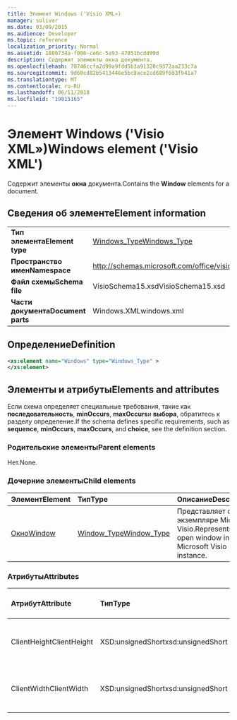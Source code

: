```yaml
---
title: Элемент Windows ('Visio XML»)
manager: soliver
ms.date: 03/09/2015
ms.audience: Developer
ms.topic: reference
localization_priority: Normal
ms.assetid: 1880734a-f086-ce6c-5a93-47851bcdd99d
description: Содержит элементы окна документа.
ms.openlocfilehash: 70746ccfa2d99a9fdd5b3a91320c9372aa233c7a
ms.sourcegitcommit: 9d60cd82b5413446e5bc8ace2cd689f683fb41a7
ms.translationtype: MT
ms.contentlocale: ru-RU
ms.lasthandoff: 06/11/2018
ms.locfileid: "19815165"
---
```

# <a name="windows-element-visio-xml"></a><span data-ttu-id="9e2ca-103">Элемент Windows ('Visio XML»)</span><span class="sxs-lookup"><span data-stu-id="9e2ca-103">Windows element ('Visio XML')</span></span>

<span data-ttu-id="9e2ca-104">Содержит элементы **окна** документа.</span><span class="sxs-lookup"><span data-stu-id="9e2ca-104">Contains the **Window** elements for a document.</span></span> 
  
## <a name="element-information"></a><span data-ttu-id="9e2ca-105">Сведения об элементе</span><span class="sxs-lookup"><span data-stu-id="9e2ca-105">Element information</span></span>

|||
|:-----|:-----|
|<span data-ttu-id="9e2ca-106">**Тип элемента**</span><span class="sxs-lookup"><span data-stu-id="9e2ca-106">**Element type**</span></span> <br/> |[<span data-ttu-id="9e2ca-107">Windows_Type</span><span class="sxs-lookup"><span data-stu-id="9e2ca-107">Windows_Type</span></span>](windows_type-complextypevisio-xml.md) <br/> |
|<span data-ttu-id="9e2ca-108">**Пространство имен**</span><span class="sxs-lookup"><span data-stu-id="9e2ca-108">**Namespace**</span></span> <br/> |http://schemas.microsoft.com/office/visio/2012/main  <br/> |
|<span data-ttu-id="9e2ca-109">**Файл схемы**</span><span class="sxs-lookup"><span data-stu-id="9e2ca-109">**Schema file**</span></span> <br/> |<span data-ttu-id="9e2ca-110">VisioSchema15.xsd</span><span class="sxs-lookup"><span data-stu-id="9e2ca-110">VisioSchema15.xsd</span></span>  <br/> |
|<span data-ttu-id="9e2ca-111">**Части документа**</span><span class="sxs-lookup"><span data-stu-id="9e2ca-111">**Document parts**</span></span> <br/> |<span data-ttu-id="9e2ca-112">Windows.XML</span><span class="sxs-lookup"><span data-stu-id="9e2ca-112">windows.xml</span></span>  <br/> |
   
## <a name="definition"></a><span data-ttu-id="9e2ca-113">Определение</span><span class="sxs-lookup"><span data-stu-id="9e2ca-113">Definition</span></span>

```XML
<xs:element name="Windows" type="Windows_Type" >
</xs:element>
```

## <a name="elements-and-attributes"></a><span data-ttu-id="9e2ca-114">Элементы и атрибуты</span><span class="sxs-lookup"><span data-stu-id="9e2ca-114">Elements and attributes</span></span>

<span data-ttu-id="9e2ca-115">Если схема определяет специальные требования, такие как **последовательность**, **minOccurs**, **maxOccurs**и **выбора**, обратитесь к разделу определение.</span><span class="sxs-lookup"><span data-stu-id="9e2ca-115">If the schema defines specific requirements, such as **sequence**, **minOccurs**, **maxOccurs**, and **choice**, see the definition section.</span></span> 
  
### <a name="parent-elements"></a><span data-ttu-id="9e2ca-116">Родительские элементы</span><span class="sxs-lookup"><span data-stu-id="9e2ca-116">Parent elements</span></span>

<span data-ttu-id="9e2ca-117">Нет.</span><span class="sxs-lookup"><span data-stu-id="9e2ca-117">None.</span></span>
  
### <a name="child-elements"></a><span data-ttu-id="9e2ca-118">Дочерние элементы</span><span class="sxs-lookup"><span data-stu-id="9e2ca-118">Child elements</span></span>

|<span data-ttu-id="9e2ca-119">**Элемент**</span><span class="sxs-lookup"><span data-stu-id="9e2ca-119">**Element**</span></span>|<span data-ttu-id="9e2ca-120">**Тип**</span><span class="sxs-lookup"><span data-stu-id="9e2ca-120">**Type**</span></span>|<span data-ttu-id="9e2ca-121">**Описание**</span><span class="sxs-lookup"><span data-stu-id="9e2ca-121">**Description**</span></span>|
|:-----|:-----|:-----|
|[<span data-ttu-id="9e2ca-122">Окно</span><span class="sxs-lookup"><span data-stu-id="9e2ca-122">Window</span></span>](window-element-windows_type-complextypevisio-xml.md) <br/> |[<span data-ttu-id="9e2ca-123">Window_Type</span><span class="sxs-lookup"><span data-stu-id="9e2ca-123">Window_Type</span></span>](window_type-complextypevisio-xml.md) <br/> |<span data-ttu-id="9e2ca-124">Представляет окно в экземпляре Microsoft Visio.</span><span class="sxs-lookup"><span data-stu-id="9e2ca-124">Represents an open window in a Microsoft Visio instance.</span></span>  <br/> |
   
### <a name="attributes"></a><span data-ttu-id="9e2ca-125">Атрибуты</span><span class="sxs-lookup"><span data-stu-id="9e2ca-125">Attributes</span></span>

|<span data-ttu-id="9e2ca-126">**Атрибут**</span><span class="sxs-lookup"><span data-stu-id="9e2ca-126">**Attribute**</span></span>|<span data-ttu-id="9e2ca-127">**Тип**</span><span class="sxs-lookup"><span data-stu-id="9e2ca-127">**Type**</span></span>|<span data-ttu-id="9e2ca-128">**Обязательное**</span><span class="sxs-lookup"><span data-stu-id="9e2ca-128">**Required**</span></span>|<span data-ttu-id="9e2ca-129">**Описание**</span><span class="sxs-lookup"><span data-stu-id="9e2ca-129">**Description**</span></span>|<span data-ttu-id="9e2ca-130">**Возможные значения**</span><span class="sxs-lookup"><span data-stu-id="9e2ca-130">**Possible values**</span></span>|
|:-----|:-----|:-----|:-----|:-----|
|<span data-ttu-id="9e2ca-131">ClientHeight</span><span class="sxs-lookup"><span data-stu-id="9e2ca-131">ClientHeight</span></span>  <br/> |<span data-ttu-id="9e2ca-132">XSD:unsignedShort</span><span class="sxs-lookup"><span data-stu-id="9e2ca-132">xsd:unsignedShort</span></span>  <br/> |<span data-ttu-id="9e2ca-133">необязательный</span><span class="sxs-lookup"><span data-stu-id="9e2ca-133">optional</span></span>  <br/> |<span data-ttu-id="9e2ca-134">Представляет значение высоты области отображения</span><span class="sxs-lookup"><span data-stu-id="9e2ca-134">Represents the height dimension of a display area</span></span>  <br/> |<span data-ttu-id="9e2ca-135">Значения типа xsd:unsignedShort.</span><span class="sxs-lookup"><span data-stu-id="9e2ca-135">Values of the xsd:unsignedShort type.</span></span>  <br/> |
|<span data-ttu-id="9e2ca-136">ClientWidth</span><span class="sxs-lookup"><span data-stu-id="9e2ca-136">ClientWidth</span></span>  <br/> |<span data-ttu-id="9e2ca-137">XSD:unsignedShort</span><span class="sxs-lookup"><span data-stu-id="9e2ca-137">xsd:unsignedShort</span></span>  <br/> |<span data-ttu-id="9e2ca-138">необязательный</span><span class="sxs-lookup"><span data-stu-id="9e2ca-138">optional</span></span>  <br/> |<span data-ttu-id="9e2ca-139">Представляет ширины области отображения</span><span class="sxs-lookup"><span data-stu-id="9e2ca-139">Represents the width dimension of a display area</span></span>  <br/> |<span data-ttu-id="9e2ca-140">Значения типа xsd:unsignedShort.</span><span class="sxs-lookup"><span data-stu-id="9e2ca-140">Values of the xsd:unsignedShort type.</span></span>  <br/> |
   

